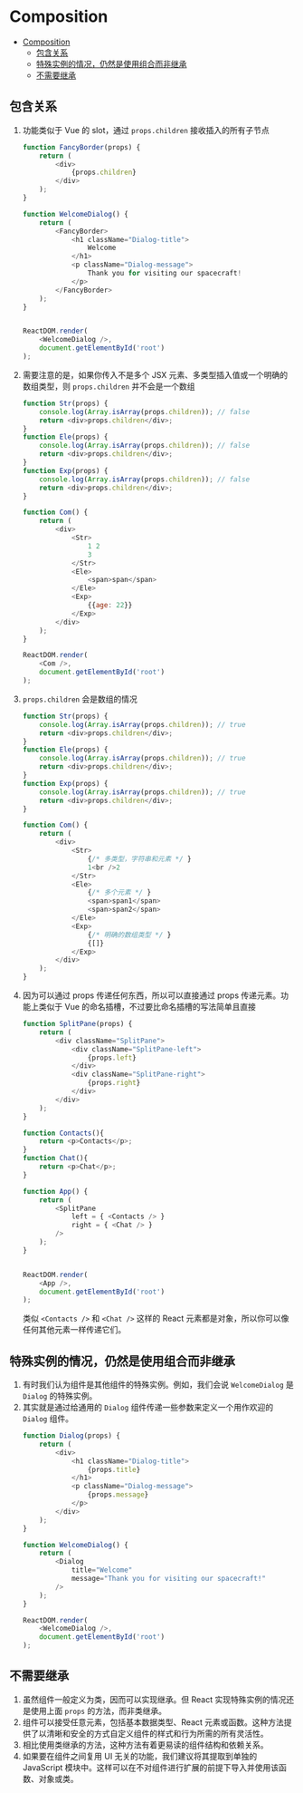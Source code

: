 # Composition


<!-- TOC -->

- [Composition](#composition)
    - [包含关系](#包含关系)
    - [特殊实例的情况，仍然是使用组合而非继承](#特殊实例的情况仍然是使用组合而非继承)
    - [不需要继承](#不需要继承)

<!-- /TOC -->


## 包含关系
1. 功能类似于 Vue 的 slot，通过 `props.children` 接收插入的所有子节点
    ```js
    function FancyBorder(props) {
        return (
            <div>
                {props.children}
            </div>
        );
    }

    function WelcomeDialog() {
        return (
            <FancyBorder>
                <h1 className="Dialog-title">
                    Welcome
                </h1>
                <p className="Dialog-message">
                    Thank you for visiting our spacecraft!
                </p>
            </FancyBorder>
        );
    }


    ReactDOM.render(
        <WelcomeDialog />,
        document.getElementById('root')
    );
    ```
2. 需要注意的是，如果你传入不是多个 JSX 元素、多类型插入值或一个明确的数组类型，则 `props.children` 并不会是一个数组
    ```js
    function Str(props) {
        console.log(Array.isArray(props.children)); // false
        return <div>props.children</div>;
    }
    function Ele(props) {
        console.log(Array.isArray(props.children)); // false
        return <div>props.children</div>;
    }
    function Exp(props) {
        console.log(Array.isArray(props.children)); // false
        return <div>props.children</div>;
    }

    function Com() {
        return (
            <div>
                <Str>
                    1 2
                    3
                </Str>
                <Ele>
                    <span>span</span>
                </Ele>
                <Exp>
                    {{age: 22}}
                </Exp>
            </div>
        );
    }

    ReactDOM.render(
        <Com />,
        document.getElementById('root')
    );
    ```
3. `props.children` 会是数组的情况
    ```js
    function Str(props) {
        console.log(Array.isArray(props.children)); // true
        return <div>props.children</div>;
    }
    function Ele(props) {
        console.log(Array.isArray(props.children)); // true
        return <div>props.children</div>;
    }
    function Exp(props) {
        console.log(Array.isArray(props.children)); // true
        return <div>props.children</div>;
    }

    function Com() {
        return (
            <div>
                <Str>
                    {/* 多类型，字符串和元素 */ }
                    1<br />2
                </Str>
                <Ele>
                    {/* 多个元素 */ }
                    <span>span1</span>
                    <span>span2</span>
                </Ele>
                <Exp>
                    {/* 明确的数组类型 */ }
                    {[]}
                </Exp>
            </div>
        );
    }
    ```
3. 因为可以通过 props 传递任何东西，所以可以直接通过 props 传递元素。功能上类似于 Vue 的命名插槽，不过要比命名插槽的写法简单且直接
    ```js
    function SplitPane(props) {
        return (
            <div className="SplitPane">
                <div className="SplitPane-left">
                    {props.left}
                </div>
                <div className="SplitPane-right">
                    {props.right}
                </div>
            </div>
        );
    }

    function Contacts(){
        return <p>Contacts</p>;
    }
    function Chat(){
        return <p>Chat</p>;
    }

    function App() {
        return (
            <SplitPane
                left = { <Contacts /> }
                right = { <Chat /> }
            />
        );
    }


    ReactDOM.render(
        <App />,
        document.getElementById('root')
    );
    ```
    类似 `<Contacts />` 和 `<Chat />` 这样的 React 元素都是对象，所以你可以像任何其他元素一样传递它们。


## 特殊实例的情况，仍然是使用组合而非继承
1. 有时我们认为组件是其他组件的特殊实例。例如，我们会说 `WelcomeDialog` 是 `Dialog` 的特殊实例。
2. 其实就是通过给通用的 `Dialog` 组件传递一些参数来定义一个用作欢迎的 `Dialog` 组件。
    ```js
    function Dialog(props) {
        return (
            <div>
                <h1 className="Dialog-title">
                    {props.title}
                </h1>
                <p className="Dialog-message">
                    {props.message}
                </p>
            </div>
        );
    }

    function WelcomeDialog() {
        return (
            <Dialog
                title="Welcome"
                message="Thank you for visiting our spacecraft!"
            />
        );
    }

    ReactDOM.render(
        <WelcomeDialog />,
        document.getElementById('root')
    );
    ```


## 不需要继承
1. 虽然组件一般定义为类，因而可以实现继承。但 React 实现特殊实例的情况还是使用上面 `props` 的方法，而非类继承。
2. 组件可以接受任意元素，包括基本数据类型、React 元素或函数。这种方法提供了以清晰和安全的方式自定义组件的样式和行为所需的所有灵活性。
3. 相比使用类继承的方法，这种方法有着更易读的组件结构和依赖关系。
4. 如果要在组件之间复用 UI 无关的功能，我们建议将其提取到单独的 JavaScript 模块中。这样可以在不对组件进行扩展的前提下导入并使用该函数、对象或类。